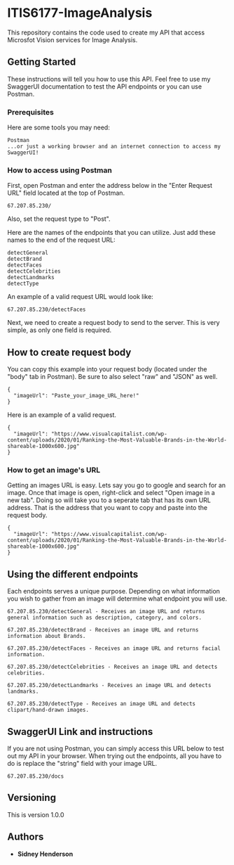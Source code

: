 # ITIS6177-ImageAnalysis

This repository contains the code used to create my API that access Microsfot Vision services for Image Analysis.

## Getting Started

These instructions will tell you how to use this API. Feel free to use my SwaggerUI documentation to test the API endpoints or you can use Postman.

### Prerequisites

Here are some tools you may need:

```
Postman
...or just a working browser and an internet connection to access my SwaggerUI!
```

### How to access using Postman

First, open Postman and enter the address below in the "Enter Request URL" field located at the top of Postman.

```
67.207.85.230/
```

Also, set the request type to "Post".

Here are the names of the endpoints that you can utilize. Just add these names to the end of the request URL:

```
detectGeneral
detectBrand
detectFaces
detectCelebrities
detectLandmarks
detectType
```

An example of a valid request URL would look like:

```
67.207.85.230/detectFaces
```

Next, we need to create a request body to send to the server. This is very simple, as only one field is required.

## How to create request body

You can copy this example into your request body (located under the "body" tab in Postman).
Be sure to also select "raw" and "JSON" as well.

```
{
  "imageUrl": "Paste_your_image_URL_here!"
}
```

Here is an example of a valid request.

```
{
  "imageUrl": "https://www.visualcapitalist.com/wp-content/uploads/2020/01/Ranking-the-Most-Valuable-Brands-in-the-World-shareable-1000x600.jpg"
}
```

### How to get an image's URL

Getting an images URL is easy. Lets say you go to google and search for an image. Once that image is open, right-click and select "Open image in a new tab".
Doing so will take you to a seperate tab that has its own URL address. That is the address that you want to copy and paste into the request body.

```
{
  "imageUrl": "https://www.visualcapitalist.com/wp-content/uploads/2020/01/Ranking-the-Most-Valuable-Brands-in-the-World-shareable-1000x600.jpg"
}
```

## Using the different endpoints

Each endpoints serves a unique purpose. Depending on what information you wish to gather from an image will determine what endpoint you will use.

```
67.207.85.230/detectGeneral - Receives an image URL and returns general information such as description, category, and colors.

67.207.85.230/detectBrand - Receives an image URL and returns information about Brands.

67.207.85.230/detectFaces - Receives an image URL and returns facial information.

67.207.85.230/detectCelebrities - Receives an image URL and detects celebrities.

67.207.85.230/detectLandmarks - Receives an image URL and detects landmarks.

67.207.85.230/detectType - Receives an image URL and detects clipart/hand-drawn images.
```

## SwaggerUI Link and instructions

If you are not using Postman, you can simply access this URL below to test out my API in your browser.
When trying out the endpoints, all you have to do is replace the "string" field with your image URL.

```
67.207.85.230/docs
```

## Versioning

This is version 1.0.0

## Authors

- **Sidney Henderson**
